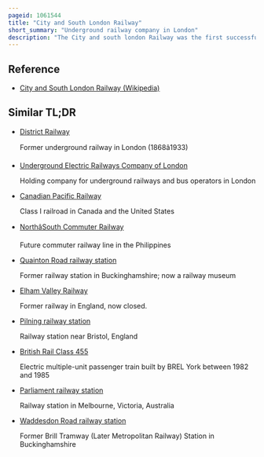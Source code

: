 ```yaml
---
pageid: 1061544
title: "City and South London Railway"
short_summary: "Underground railway company in London"
description: "The City and south london Railway was the first successful Deep-Level underground Tube Railway in the World and the first major Railway to use electric Traction. The Railway was originally intended for cable-hauled Trains but owing to the Bankruptcy of the Cable Contractor during Construction a System of electric Traction using electric Locomotiveswas chosen instead."
---
```


## Reference

- [City and South London Railway (Wikipedia)](https://en.wikipedia.org/?curid=1061544)

## Similar TL;DR

- [District Railway](/tldr/en/district-railway)

  Former underground railway in London (1868â1933)

- [Underground Electric Railways Company of London](/tldr/en/underground-electric-railways-company-of-london)

  Holding company for underground railways and bus operators in London

- [Canadian Pacific Railway](/tldr/en/canadian-pacific-railway)

  Class I railroad in Canada and the United States

- [NorthâSouth Commuter Railway](/tldr/en/northsouth-commuter-railway)

  Future commuter railway line in the Philippines

- [Quainton Road railway station](/tldr/en/quainton-road-railway-station)

  Former railway station in Buckinghamshire; now a railway museum

- [Elham Valley Railway](/tldr/en/elham-valley-railway)

  Former railway in England, now closed.

- [Pilning railway station](/tldr/en/pilning-railway-station)

  Railway station near Bristol, England

- [British Rail Class 455](/tldr/en/british-rail-class-455)

  Electric multiple-unit passenger train built by BREL York between 1982 and 1985

- [Parliament railway station](/tldr/en/parliament-railway-station)

  Railway station in Melbourne, Victoria, Australia

- [Waddesdon Road railway station](/tldr/en/waddesdon-road-railway-station)

  Former Brill Tramway (Later Metropolitan Railway) Station in Buckinghamshire
